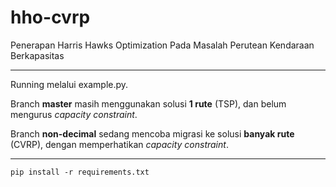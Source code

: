# hho-cvrp
Penerapan Harris Hawks Optimization Pada Masalah Perutean Kendaraan Berkapasitas

<hr>

Running melalui example.py.

Branch **master** masih menggunakan solusi **1 rute** (TSP), dan belum mengurus *capacity constraint*.

Branch **non-decimal** sedang mencoba migrasi ke solusi **banyak rute** (CVRP), dengan memperhatikan *capacity constraint*.

<hr>

`pip install -r requirements.txt`
